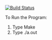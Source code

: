 [![Build Status](https://travis-ci.com/kbains6/Inventory.svg?branch=master)](https://travis-ci.com/kbains6/Inventory)

To Run the Program:
1. Type  Make
2. Type ./a.out
